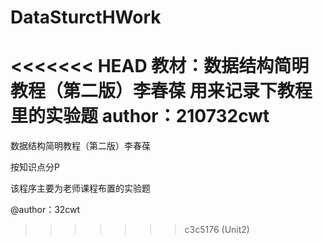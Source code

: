# DataSturctHWork
<<<<<<< HEAD
教材：数据结构简明教程（第二版）李春葆
用来记录下教程里的实验题
author：210732cwt
=======
数据结构简明教程（第二版）李春葆



按知识点分P

该程序主要为老师课程布置的实验题









@author：32cwt







>>>>>>> c3c5176 (Unit2)
